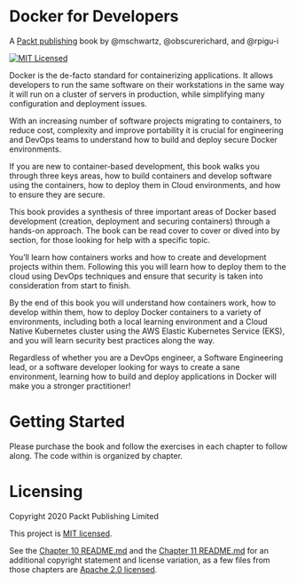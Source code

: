 # Docker for Developers

A [Packt publishing](https://www.packtpub.com/) book by @mschwartz, @obscurerichard, and @rpigu-i

[![MIT Licensed](https://img.shields.io/badge/license-MIT-blue.svg?style=flat-square)](./LICENSE)

Docker is the de-facto standard for containerizing applications. It allows developers to run the same software on their workstations in the same way it will run on a cluster of servers in production, while simplifying many configuration and deployment issues. 

With an increasing number of software projects migrating to containers, to reduce cost, complexity and improve portability it is crucial for engineering and DevOps teams to understand how to build and deploy secure Docker environments.

If you are new to container-based development, this book walks you through three keys areas, how to build containers and develop software using the containers, how to deploy them in Cloud environments, and how to ensure they are secure. 

This book provides a synthesis of three important areas of Docker based development (creation, deployment and securing containers) through a hands-on approach. The book can be read cover to cover or dived into by section, for those looking for help with a specific topic. 

You’ll learn how containers works and how to create and development projects within them. Following this you will learn how to deploy them to the cloud using DevOps techniques and ensure that security is taken into consideration from start to finish. 

By the end of this book you will understand how containers work, how to develop within them, how to deploy Docker containers to a variety of environments, including both a local learning environment and a Cloud Native Kubernetes cluster using the AWS Elastic Kubernetes Service (EKS), and you will learn security best practices along the way.

Regardless of whether you are a DevOps engineer, a Software Engineering lead, or a software developer looking for ways to create a sane environment, learning how to build and deploy applications in Docker will make you a stronger practitioner!

# Getting Started

Please purchase the book and follow the exercises in each chapter to follow along. The code within is organized by chapter.

# Licensing

Copyright 2020 Packt Publishing Limited

This project is [MIT licensed](./LICENSE).

See the [Chapter 10 README.md](chapter10/README.md) and the [Chapter 11 README.md](chapter11/README.md) for an additional copyright statement and license variation, as a few files from those chapters are [Apache 2.0 licensed](https://www.apache.org/licenses/LICENSE-2.0).


